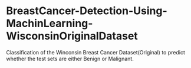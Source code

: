 # BreastCancer-Detection-Using-MachinLearning-WisconsinOriginalDataset
 Classification of the Winconsin Breast Cancer Dataset(Original) to predict whether the test sets are either Benign or Malignant.
